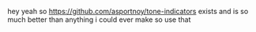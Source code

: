 hey yeah so https://github.com/asportnoy/tone-indicators exists and is so much better than anything i could ever make so use that
